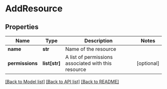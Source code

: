 # AddResource

## Properties
Name | Type | Description | Notes
------------ | ------------- | ------------- | -------------
**name** | **str** | Name of the resource | 
**permissions** | **list[str]** | A list of permissions associated with this resource | [optional] 

[[Back to Model list]](../README.md#documentation-for-models) [[Back to API list]](../README.md#documentation-for-api-endpoints) [[Back to README]](../README.md)


